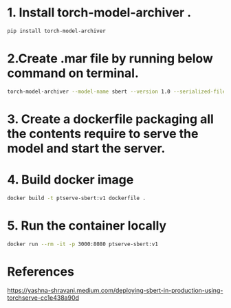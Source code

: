 
# 1. Install torch-model-archiver .
```sh
pip install torch-model-archiver
```
# 2.Create .mar file by running below command on terminal.
```sh
torch-model-archiver --model-name sbert --version 1.0 --serialized-file model/pytorch_model.bin --handler run_handler.py --extra-files "model/config.json,model/vocab.txt" --export-path .
```

# 3. Create a dockerfile packaging all the contents require to serve the model and start the server.

# 4. Build docker image
```sh
docker build -t ptserve-sbert:v1 dockerfile .
```

# 5. Run the container locally
```sh
docker run --rm -it -p 3000:8080 ptserve-sbert:v1
```


# References
https://yashna-shravani.medium.com/deploying-sbert-in-production-using-torchserve-cc1e438a90d